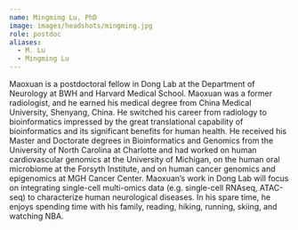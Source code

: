 ```yaml
---
name: Mingming Lu, PhD
image: images/headshots/mingming.jpg
role: postdoc
aliases:
  - M. Lu
  - Mingming Lu
---
```

Maoxuan is a postdoctoral fellow in Dong Lab at the Department of Neurology at BWH and Harvard Medical School. Maoxuan was a former radiologist, and he earned his medical degree from China Medical University, Shenyang, China. He switched his career from radiology to bioinformatics impressed by the great translational capability of bioinformatics and its significant benefits for human health. He received his Master and Doctorate degrees in Bioinformatics and Genomics from the University of North Carolina at Charlotte and had worked on human cardiovascular genomics at the University of Michigan, on the human oral microbiome at the Forsyth Institute, and on human cancer genomics and epigenomics at MGH Cancer Center. Maoxuan’s work in Dong Lab will focus on integrating single-cell multi-omics data (e.g. single-cell RNAseq, ATAC-seq) to characterize human neurological diseases. In his spare time, he enjoys spending time with his family, reading, hiking, running, skiing, and watching NBA.


